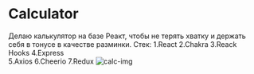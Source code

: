## <h1>Calculator</h1>

Делаю калькулятор на базе Реакт, чтобы не терять хватку и держать себя в тонусе в качестве разминки.
Стек:
1.React
2.Chakra
3.Reack Hooks
4.Express  
5.Axios
6.Cheerio
7.Redux
<img src="https://img.fruugo.com/product/0/11/840973110_max.jpg" alt="calc-img"/>
